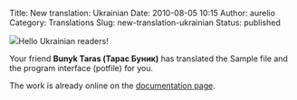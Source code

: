 Title: New translation: Ukrainian
Date: 2010-08-05 10:15
Author: aurelio
Category: Translations
Slug: new-translation-ukrainian
Status: published

![](https://txt2tags.org/team/img/bunyk.jpg)Hello Ukrainian readers!

Your friend **Bunyk Taras (Тарас Буник)** has translated the Sample file
and the program interface (potfile) for you.

The work is already online on the [documentation
page](http://txt2tags.sourceforge.net/docs.html).

